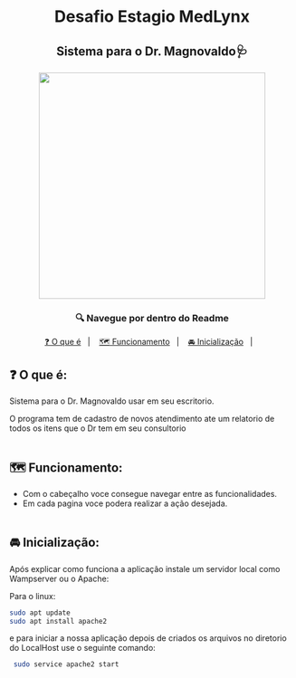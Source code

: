 <h1 align="center">Desafio Estagio MedLynx</h1>
<h2 align="center">Sistema para o Dr. Magnovaldo🩺</h2>
<p align="center"><img src="https://al.se.leg.br/wp-content/uploads/2022/10/Medico-foto-Pixabay.jpg" width="400"></p>
<h3 align="center">🔍 Navegue por dentro do Readme </h3>
<p align="center">
  <a href="#como-iniciar-o-programa-do-jeito-certo">❓
  O que é</a>&nbsp;&nbsp;&nbsp;|&nbsp;&nbsp;&nbsp;
  <a href="#para-finalizar">🗺️ Funcionamento</a>&nbsp;&nbsp;&nbsp;|&nbsp;&nbsp;&nbsp;
  <a href="#configurando-o-docker">🚘 Inicialização</a>&nbsp;&nbsp;&nbsp;|&nbsp;&nbsp;&nbsp;
</p>


## ❓ O que é:
Sistema para o Dr. Magnovaldo usar em seu escritorio.

O programa tem de cadastro de novos atendimento ate um relatorio de todos os itens que o Dr tem em seu consultorio
<br></br>
## 🗺️ Funcionamento:
- Com o cabeçalho voce consegue navegar entre as funcionalidades.
- Em cada pagina voce podera realizar a ação desejada.
<br></br>
## 🚘 Inicialização:
Após explicar como funciona a aplicação instale um servidor local como Wampserver ou o Apache:

Para o linux:
```sh
sudo apt update
sudo apt install apache2
```
e para iniciar a nossa aplicação depois de criados os arquivos no diretorio do LocalHost use o seguinte comando:
```sh
 sudo service apache2 start
```
 
